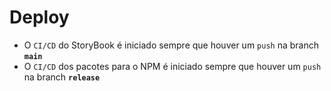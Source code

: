 # Deploy
- O `CI/CD` do StoryBook é iniciado sempre que houver um `push` na branch **`main`**
- O `CI/CD` dos pacotes para o NPM é iniciado sempre que houver um `push` na branch **`release`**